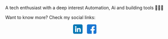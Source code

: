 A tech enthusiast with a deep interest Automation, Ai and building tools 👨‍💻🤖

Want to know more?
Check my social links: 
<br>

<div align="center">
    <a href="https://www.linkedin.com/in/mzubairtahir07" target="_blank" style="text-decoration: none; display: inline-block;">
        <img src="images/linkedin.png" alt="LinkedIn" style="width: 30px; height: 30px;">
    </a>
    <a href="https://www.facebook.com/mzubartahir" target="_blank" style="text-decoration: none; display: inline-block; margin-left: 10px;">
        <img src="images/facebook.png" alt="Facebook" style="width: 30px; height: 30px;">
    </a>
</div>
